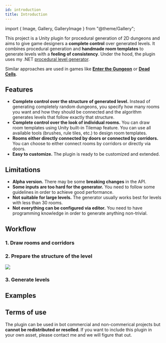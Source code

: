 ```yaml
---
id: introduction
title: Introduction
---
```


import { Image, Gallery, GalleryImage } from "@theme/Gallery";

This project is a Unity plugin for procedural generation of 2D dungeons and aims to give game designers a **complete control** over generated levels. It combines procedural generation and **handmade room templates** to generate levels with a **feeling of consistency**. Under the hood, the plugin uses my .NET [procedural level generator](https://github.com/OndrejNepozitek/ProceduralLevelGenerator).

Similar approaches are used in games like [**Enter the Gungeon**](https://www.boristhebrave.com/2019/07/28/dungeon-generation-in-enter-the-gungeon/) or [**Dead Cells**](https://www.indiedb.com/games/dead-cells/news/the-level-design-of-a-procedurally-generated-metroidvania).

## Features

- **Complete control over the structure of generated level.** Instead of generating completely random dungeons, you specify how many rooms you want and how they should be connected and the algorithm generates levels that follow exactly that structure.
- **Complete control over the look of individual rooms.** You can draw room templates using Unity built-in Tilemap feature. You can use all available tools (brushes, rule tiles, etc.) to design room templates.
- **Rooms either directly connected by doors or connected by corridors.** You can choose to either connect rooms by corridors or directly via doors.
- **Easy to customize.** The plugin is ready to be customized and extended.

## Limitations
- **Alpha version.** There may be some **breaking changes** in the API.
- **Some inputs are too hard for the generator.** You need to follow some guidelines in order to achieve good performance.
- **Not suitable for large levels.** The generator usually works best for levels with less than 30 rooms.
- **Not everything can be configured via editor.** You need to have programming knowledge in order to generate anything non-trivial.

## Workflow 

### 1. Draw rooms and corridors

<Gallery cols={4} fixedHeight>
    <GalleryImage src="img/v2/examples/example1_room1.png" />
    <GalleryImage src="img/v2/examples/example1_room2.png" />
    <GalleryImage src="img/original/example1_spawn.png" />
    <GalleryImage src="img/original/example1_boss.png" />
    <GalleryImage src="img/original/example1_corridor_horizontal.png" />
    <GalleryImage src="img/original/example1_corridor_vertical.png" />
    <GalleryImage src="img/v2/examples/example1_corridor_horizontal2.png" />
    <GalleryImage src="img/v2/examples/example1_corridor_vertical2.png" />
</Gallery>

### 2. Prepare the structure of the level

<Image src="img/v2/examples/example1_level_graph2.png" height={500} />

### 3. Generate levels

<Gallery cols={4} fixedHeight>
    <GalleryImage src="img/v2/examples/example1_result_reallife2.png" />
    <GalleryImage src="img/v2/examples/example1_result_reallife3.png" />
    <GalleryImage src="img/v2/examples/example1_result_reallife4.png" />
    <GalleryImage src="img/v2/examples/example1_result_reallife5.png" />
</Gallery>

## Examples

<Gallery cols={2} fixedHeight>
    <GalleryImage src="img/original/example1_result1.png" caption="Example 1" />
    <GalleryImage src="img/original/example1_result_reallife1.png" caption="Example 1" />
    <GalleryImage src="img/original/example2_result1.png" caption="Example 2" />
    <GalleryImage src="img/original/example2_result_reallife1.png" caption="Example 2" />
</Gallery>

## Terms of use

The plugin can be used in bot commercial and non-commerical projects but **cannot be redistributed or reselled**. If you want to include this plugin in your own asset, please contact me and we will figure that out.